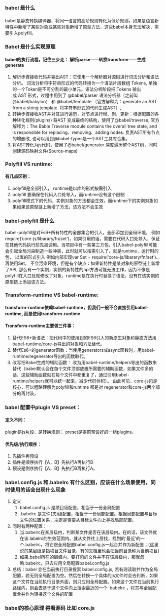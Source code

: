 ### babel 是什么
#### 
babel是静态转换编译器，将同一语言的高阶规则转化为低阶规则，如果是语言新特性中新增了某些对象或某些对象新增了原型方法，这些babel本身无法解决，需要引入polyfill。

### Babel 是什么实现原理
#### babel的执行流程，记住三步走： 解析parse——转换transform——生成generate
1. 解析步骤接收代码并输出AST：它使用一个解析器对源码进行词法分析和语法分析。 词法分析将字符串形式的代码转换为一个语法片段数组 Tokens, 单独的一个Token是不可分割的最小单元。语法分析阶段把 Tokens 输出成 AST 形式，过程中用到了 @babel/parser 语法分析器（之前叫@babel/babylon） 和 @babel/template （官方解释为：generate an AST from a string template. 将字符串形式的代码生成AST）, 
2. 转换步骤接收AST并对其进行遍历，对节点进行增、删、更新：根据配置的各种转化规则(plugins) 将AST 变成最终的结构，使用了@babel/traverse, 官方解释为：The Bable Traverse module contains the overall tree state, and is responsible for replacing、removing、adding nodes. 负责AST所有节点的增删改, 也可以用到@babel-types是一个AST工具库合集，
3. 将AST转化为js代码，使用了@babel/generator 深度遍历整个AST树，同时创建源码映射文件(Source-maps)


### Polyfill VS runtime:  
#### 有几点区别：
1. polyfill是全部引入， runtime是以库的形式按需引入
2. polyfill 要确保在代码入口处导入，而runtime没有这个限制
3. polyfill模式下的代码，实例对象的方法都会生效，而runtime下的实例对象如果如果该原型链上新增了方法，该方法不会生效
   
### babel-polyfill 是什么
babel-polyfill是对Es6+所有特性的全部集合的引入，全部添加到全局环境， 例如 require(‘core-js/libarary/fn/set’)，如果引用的话，需要在代码入口处导入，保证在其他代码执行前先被调用。当项目中有一些第三方包，引入babel-polyfill可能会引起全局污染制造一些冲突，此时就可以按需引入了，就是runtime，运行时的包， 以库的形式引入 例如内部实现var Set = require(‘core-js/libarary/fn/set’)...再使用Set， 不会污染环境，但是有个缺点：如果新特性是某对象的原型链上新增了API, 那么有一个实例，实例的新特性的api方法可能无法工作，因为不像是polyfill在入口处就修改了对象，runtime是在执行时替换了语法，没有在该实例的原型链上添加该方法。


### Transform-runtime VS babel-runtime:  
#### transform-runtime依赖babel-runtime，但我们一般不会直接引用babel-runtime, 而是使用transform-runtime
#### Transform-runtime主要做三件事：
1. 替代ES6+新语法：把代码中的使用到的ES6引入的新原生对象和静态方法用babel-runtime/core-js导出的对象和方法替代。
2. 替代Es6+的generator函数：当使用generators或async函数时，用babel-runtime/regenerator导出的函数取代。
3. 改写把Babel生成的辅助函数： 改为用babel-runtime/helpers导出的函数来替代（babel默认会在每个文件顶部放置所需要的辅助函数，如果文件多的话，这些辅助函数就在每个文件中都重复了，通过引用babel-runtime/helpers就可以统一起来，减少代码体积）。
由此可见，core-js包是核心，可以粗略理解为polyfill和runtime 都是对 regenerator和core-js两个部分的再封装，

### babel 配置中plugin VS preset：
#### 定义不同：
plugin是js片段，是转换规则； preset是提前预设好的一组plugins。 
#### 优先级/执行顺序：
1. 先插件再预设 
2. 插件是顺序执行【A，B】先执行A再执行B
3. 预设是倒序执行【A，B】先执行B再执行A。

### babel.config.js 和.babelrc 有什么区别，应该在什么场景使用，同时使用的话会出现什么现象
1. 定义
   1. babel.config.js 是项目级配置，相当于一份全局配置
   2. .babelrc 是文件(夹)级配置，相当于一份局部配置。根据局部配置与目标文件的位置关系，决定是否要从目标文件向上寻找局部配置。
2. 同时有两种配置：
   1. 当.babelrc在某层级内，判断某文件是否在该层级内。在的话，该文件就在该.labelrc的生效范围内。就从文件往上层找，找到的‘最近’的一个.babelrc，将它跟全局配置babel.config.js一起合并作为新配置；(这里说的某层级是指项目文件目录，有的文档里也会把当前目录称为当前项目)
   2. 如果.babel所在的层级内，要打包的文件并不在该层级内，那就忽略.babelrc，只去应用全局配置babel.config.js
3. 总结：babel 会在当前执行目录搜索 babel.config.js, 若有则读取并作为全局配置，若无则全局配置为空。然后在转换一个具体的js文件时会去判断，如果这个文件在当前执行目录外面，则只应用全局配置。如果这个文件在当前执行路径内，则会去基于这个文件向上搜索最近的一个 .babelrc ，将其与全局配置合并作为转换这个文件的配置

### babel的核心原理 得看源码 比如 core.js
